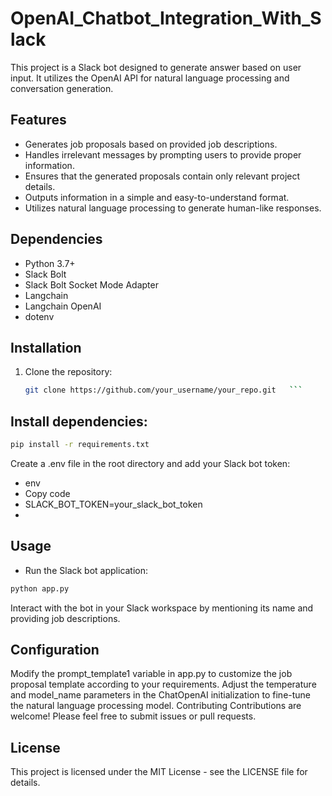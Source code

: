 # OpenAI_Chatbot_Integration_With_Slack
This project is a Slack bot designed to generate answer based on user input. It utilizes the OpenAI API for natural language processing and conversation generation.

## Features

- Generates job proposals based on provided job descriptions.
- Handles irrelevant messages by prompting users to provide proper information.
- Ensures that the generated proposals contain only relevant project details.
- Outputs information in a simple and easy-to-understand format.
- Utilizes natural language processing to generate human-like responses.

## Dependencies

- Python 3.7+
- Slack Bolt
- Slack Bolt Socket Mode Adapter
- Langchain
- Langchain OpenAI
- dotenv

## Installation

1. Clone the repository:

   ```bash
   git clone https://github.com/your_username/your_repo.git   ```

## Install dependencies:

   ```bash
pip install -r requirements.txt
 ```

Create a .env file in the root directory and add your Slack bot token:
- env
- Copy code
- SLACK_BOT_TOKEN=your_slack_bot_token
- 
## Usage
- Run the Slack bot application:

```bash
python app.py
```
Interact with the bot in your Slack workspace by mentioning its name and providing job descriptions.

## Configuration

Modify the prompt_template1 variable in app.py to customize the job proposal template according to your requirements.
Adjust the temperature and model_name parameters in the ChatOpenAI initialization to fine-tune the natural language processing model.
Contributing
Contributions are welcome! Please feel free to submit issues or pull requests.

## License
This project is licensed under the MIT License - see the LICENSE file for details.







